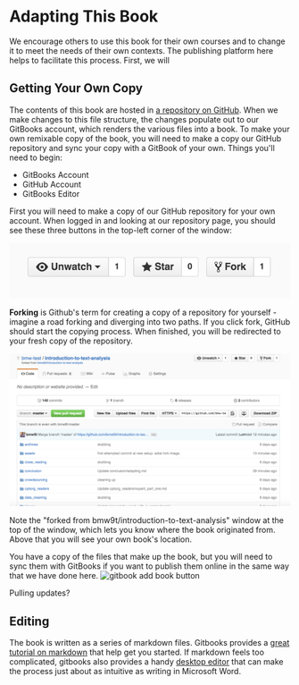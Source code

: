 # Adapting This Book

We encourage others to use this book for their own courses and to change it to meet the needs of their own contexts. The publishing platform here helps to facilitate this process. First, we will

## Getting Your Own Copy

The contents of this book are hosted in [a repository on GitHub](https://github.com/bmw9t/introduction-to-text-analysis). When we make changes to this file structure, the changes populate out to our GitBooks account, which renders the various files into a book. To make your own remixable copy of the book, you will need to make a copy our GitHub repository and sync your copy with a GitBook of your own. Things you'll need to begin:

- GitBooks Account
- GitHub Account
- GitBooks Editor

First you will need to make a copy of our GitHub repository for your own account. When logged in and looking at our repository page, you should see these three buttons in the top-left corner of the window:

![fork button on github](/assets/fork_button.png)

**Forking** is Github's term for creating a copy of a repository for yourself - imagine a road forking and diverging into two paths. If you click fork, GitHub should start the copying process. When finished, you will be redirected to your fresh copy of the repository.

![copy of github repository after forking](/assets/github_forking.png)

Note the "forked from bmw9t/introduction-to-text-analysis" window at the top of the window, which lets you know where the book originated from. Above that you will see your own book's location.

You have a copy of the files that make up the book, but you will need to sync them with GitBooks if you want to publish them online in the same way that we have done here. ![gitbook add book button](/assets/github_add_book.png)

Pulling updates?
## Editing

The book is written as a series of markdown files. Gitbooks provides a [great tutorial on markdown](https://gitbookio.gitbooks.io/markdown/content/) that help get you started. If markdown feels too complicated, gitbooks also provides a handy [desktop editor](https://www.gitbook.com/editor/osx) that can make the process just about as intuitive as writing in Microsoft Word.


